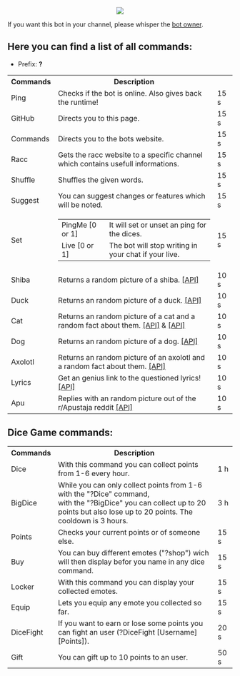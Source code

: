 
<p align="center">
  <img src="https://static-cdn.jtvnw.net/jtv_user_pictures/c1b46cfb-6bd0-48a7-8bdf-db288daa35f2-profile_image-300x300.png" />
</p>

If you want this bot in your channel, please whisper the [bot owner](https://twitch.tv/benASTRO).
    
## Here you can find a list of all commands:

* Prefix: **?**

<table>
  <tr>
    <th>
      <b> Commands </b>
    </th>
    <th>
      <b> Description </b>
    </th>
    <th>
      <b> </b>
    </th>
  </tr>
  <tr>
    <td>
      Ping
    </td>
    <td>
      Checks if the bot is online. Also gives back the runtime!
    </td>
    <td>
      15 s
    </td>
  </tr>
  <tr>
    <td>
      GitHub
    </td>
    <td>
      Directs you to this page.
    </td>
    <td>
      15 s
    </td>
  </tr>
  <tr>
    <td>
      Commands
    </td>
    <td>
      Directs you to the bots website.
    </td>
    <td>
      15 s
    </td>
  </tr>
  <tr>
    <td>
      Racc
    </td>
    <td>
      Gets the racc website to a specific channel which contains usefull informations.
    </td>
    <td>
      15 s
    </td>
  </tr>
  <tr>
    <td>
      Shuffle
    </td>
    <td>
      Shuffles the given words.
    </td>
    <td>
      15 s
    </td>
  </tr>
  <tr>
    <td>
      Suggest
    </td>
    <td>
      You can suggest changes or features which will be noted.
    </td>
    <td>
      15 s
    </td>
  </tr>
  <tr>
    <td>
      Set
    </td>
    <td>
      <table>
        <tr>
          <td>
            PingMe [0 or 1]
          </td>
          <td>
            It will set or unset an ping for the dices.
          </td>
        </tr>
        <tr>
          <td>
            Live [0 or 1]
          </td>
          <td>
            The bot will stop writing in your chat if your live.
          </td>
        </tr>
      </table>
    </td>
    <td>
      15 s
    </td>
  <tr>
    <td>
      Shiba
    </td>
    <td>
      Returns a random picture of a shiba. <a href="http://shibe.online/api/shibes">[API]</a>
    </td>
    <td>
      10 s
    </td>
  </tr>
  <tr>
    <td>
      Duck
    </td>
    <td>
      Returns an random picture of a duck. <a href="https://random-d.uk/api/random">[API]</a>
    </td>
    <td>
      10 s
    </td>
  </tr>
  <tr>
    <td>
      Cat
    </td>
    <td>
      Returns an random picture of a cat and a random fact about them. <a href="https://aws.random.cat/meow">[API]</a> & <a href="https://catfact.ninja/fact">[API]</a>
    </td>
    <td>
      10 s
    </td>
  </tr>
  <tr>
    <td>
      Dog
    </td>
    <td>
      Returns an random picture of a dog. <a href="https://random.dog/woof.json">[API]</a>
    </td>
    <td>
      10 s
    </td>
  </tr>
  <tr>
    <td>
      Axolotl
    </td>
    <td>
      Returns an random picture of an axolotl and a random fact about them. <a href="https://axoltlapi.herokuapp.com/">[API]</a>
    </td>
    <td>
      10 s 
    </td>
  </tr>
  <tr>
    <td>
      Lyrics
    </td>
    <td>
      Get an genius link to the questioned lyrics! <a href="https://some-random-api.ml/lyrics?title=">[API]</a>
    </td>
    <td>
      10 s
    </td>
  </tr>
  <tr>
    <td>
      Apu
    </td>
    <td>
      Replies with an random picture out of the r/Apustaja reddit <a href="https://meme-api.herokuapp.com/gimme/Apustaja">[API]</a>
    </td>
    <td>
      10 s
    </td>
  </tr>
</table>

## Dice Game commands:

<table>
  <tr>
    <th>
      <b> Commands </b>
    </th>
    <th>
      <b> Description </b>
    </th>
    <th>
      <b> </b>
    </th>
  </tr>
  <tr>
    <td>
      Dice
    </td>
    <td>
      With this command you can collect points from 1-6 every hour.
    </td>
    <td>
      1 h
    </td>
  </tr>
  <tr>
    <td>
      BigDice
    </td>
    <td>
      While you can only collect points from 1-6 with the "?Dice" command, <br/> with the "?BigDice" you can collect up to 20 points but also lose up to 20 points. The cooldown is 3 hours.
    </td>
    <td>
      3 h
    </td>
  </tr>
  <tr>
    <td>
      Points
    </td>
    <td>
      Checks your current points or of someone else.
    </td>
    <td>
      15 s
    </td>
  </tr>
  <tr>
    <td>
      Buy
    </td>
    <td>
      You can buy different emotes ("?shop") wich will then display befor you name in any dice command.
    </td>
    <td>
      15 s
    </td>
  </tr>
  <tr>
    <td>
      Locker
    </td>
    <td>
      With this command you can display your collected emotes.
    </td>
    <td>
      15 s
    </td>
  </tr>
  <tr>
    <td>
      Equip
    </td>
    <td>
      Lets you equip any emote you collected so far.
    </td>
    <td>
      15 s
    </td>
  </tr>
  <tr>
    <td>
      DiceFight
    </td>
    <td>
      If you want to earn or lose some points you can fight an user (?DiceFight [Username] [Points]).
    </td>
    <td>
      20 s
    </td>
  </tr>
  <tr>
    <td>
      Gift
    </td>
    <td>
      You can gift up to 10 points to an user.
    </td>
    <td>
      50 s
    </td>
  </tr>
</table>
